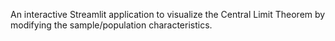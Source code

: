 An interactive Streamlit application to visualize the Central Limit Theorem by modifying the sample/population characteristics.
